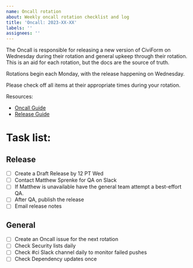 ```yaml
---
name: Oncall rotation
about: Weekly oncall rotation checklist and log
title: 'Oncall: 2023-XX-XX'
labels: ''
assignees: ''
---
```


The Oncall is responsible for releasing a new version of CiviForm on Wednesday during their rotation and general upkeep through their rotation. This is an aid for each rotation, but the docs are the source of truth.

Rotations begin each Monday, with the release happening on Wednesday.

Please check off all items at their appropriate times during your rotation.

Resources:

- [Oncall Guide](https://docs.civiform.us/governance-and-management/project-management/on-call-guide#on-call-responsibilities)
- [Release Guide](https://docs.civiform.us/contributor-guide/developer-guide/releasing)

# Task list:

## Release

- [ ] Create a Draft Release by 12 PT Wed
- [ ] Contact Matthew Sprenke for QA on Slack
- [ ] If Matthew is unavailable have the general team attempt a best-effort QA.
- [ ] After QA, publish the release
- [ ] Email release notes

## General

- [ ] Create an Oncall issue for the next rotation
- [ ] Check Security lists daily
- [ ] Check #ci Slack channel daily to monitor failed pushes
- [ ] Check Dependency updates once

